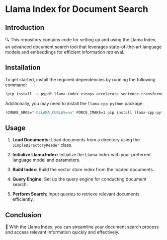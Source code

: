 # Llama Index for Document Search

## Introduction
🔍 This repository contains code for setting up and using the Llama Index, an advanced document search tool that leverages state-of-the-art language models and embeddings for efficient information retrieval.

## Installation
To get started, install the required dependencies by running the following command:

```bash
!pip install -q pypdf llama-index einops accelerate sentence-transformers
```

Additionally, you may need to install the `llama-cpp-python` package:

```bash
!CMAKE_ARGS="-DLLAMA_CUBLAS=on" FORCE_CMAKE=1 pip install llama-cpp-python --no-cache-dir
```

## Usage
1. **Load Documents:** 
   Load documents from a directory using the `SimpleDirectoryReader` class.

2. **Initialize Llama Index:** 
   Initialize the Llama Index with your preferred language model and parameters.

3. **Build Index:** 
   Build the vector store index from the loaded documents.

4. **Query Engine:** 
   Set up the query engine for conducting document search.

5. **Perform Search:** 
   Input queries to retrieve relevant documents efficiently.

## Conclusion
🚀 With the Llama Index, you can streamline your document search process and access relevant information quickly and effectively.
